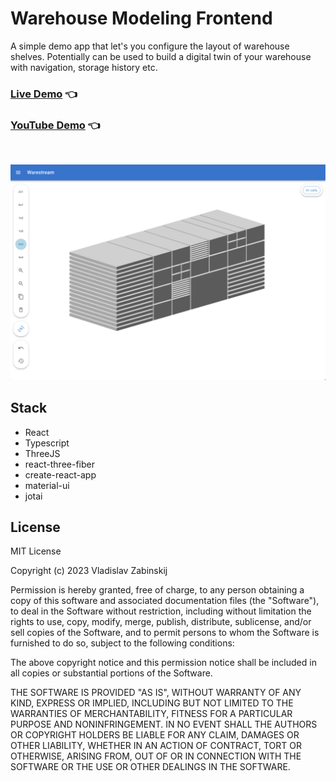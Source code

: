 # Warehouse Modeling Frontend

A simple demo app that let's you configure the layout of warehouse shelves.
Potentially can be used to build a digital twin of your warehouse with navigation, storage history etc.

### [Live Demo](https://github.com/zhabinsky/warehouse-modeling-frontend) 👈

### [YouTube Demo](https://youtu.be/Fv7VZ53C3mo) 👈

<br/>

![Screenshot](https://raw.githubusercontent.com/zhabinsky/warehouse-modeling-frontend/master/screenshot.png)

## Stack

- React
- Typescript
- ThreeJS
- react-three-fiber
- create-react-app
- material-ui
- jotai

## License

MIT License

Copyright (c) 2023 Vladislav Zabinskij

Permission is hereby granted, free of charge, to any person obtaining a copy
of this software and associated documentation files (the "Software"), to deal
in the Software without restriction, including without limitation the rights
to use, copy, modify, merge, publish, distribute, sublicense, and/or sell
copies of the Software, and to permit persons to whom the Software is
furnished to do so, subject to the following conditions:

The above copyright notice and this permission notice shall be included in all
copies or substantial portions of the Software.

THE SOFTWARE IS PROVIDED "AS IS", WITHOUT WARRANTY OF ANY KIND, EXPRESS OR
IMPLIED, INCLUDING BUT NOT LIMITED TO THE WARRANTIES OF MERCHANTABILITY,
FITNESS FOR A PARTICULAR PURPOSE AND NONINFRINGEMENT. IN NO EVENT SHALL THE
AUTHORS OR COPYRIGHT HOLDERS BE LIABLE FOR ANY CLAIM, DAMAGES OR OTHER
LIABILITY, WHETHER IN AN ACTION OF CONTRACT, TORT OR OTHERWISE, ARISING FROM,
OUT OF OR IN CONNECTION WITH THE SOFTWARE OR THE USE OR OTHER DEALINGS IN THE
SOFTWARE.
